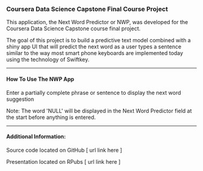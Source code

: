 ### Coursera Data Science Capstone Final Course Project


This application, the Next Word Predictor or NWP, was developed for the Coursera Data Science Capstone course final project.

The goal of this project is to build a predictive text model combined with a shiny app UI that will predict the next word as a user types a sentence similar to the way most smart phone keyboards are implemented today using the technology of Swiftkey.


******


#### How To Use The NWP App

Enter a partially complete phrase or sentence to display the next word suggestion

Note: The word 'NULL' will be displayed in the Next Word Predictor field at the start before anything is entered.



******


#### Additional Information:

Source code located on GitHub [ url link here ]

Presentation located on RPubs [ url link here ]
